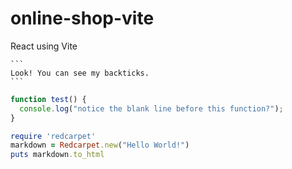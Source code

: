 # online-shop-vite
React using Vite

````
```
Look! You can see my backticks.
```
````



```typescript
function test() {
  console.log("notice the blank line before this function?");
}
```

```ruby
require 'redcarpet'
markdown = Redcarpet.new("Hello World!")
puts markdown.to_html
```
